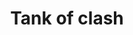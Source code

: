 ---
pid: FS210
title: Tank of clash
location_transcription: In New York City
zipcode: 
outside_phl: 
neighborhood: 
age: '10'
age_range: 6-13
instagram: 
image_file_name: FS_210.jpg
proposal_transcription: 
topic: Unknown
topic_summary: '0'
type: Other No Form
keywords_other: 
credit: Justin Lin
image_labels: Tank
twitter: 
facebook: 
permalink: "/monuments/fs210/"
layout: item-page
---